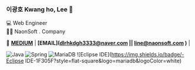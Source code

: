 ### 이광호 Kwang ho, Lee 👋


💻 Web Engineer   
👩‍🎓  NaonSoft . Company

📌 **[MEDIUM](https://blog.naver.com/dlrhkdgh3333)** |
**[EMAIL](dlrhkdgh3333@naver.com || line@naonsoft.com )** |



![Java](https://img.shields.io/badge/-Java-007396?style=flat-square&logo=Java&logoColor=white)
![Spring](https://img.shields.io/badge/-Spring-6DB33F?style=flat-square&logo=Spring&logoColor=white)
![MariaDB](https://img.shields.io/badge/-MariaDB-1F305F?style=flat-square&logo=mariadb&logoColor=white)
![Eclipse IDE](https://img.shields.io/badge/-Eclipse IDE-1F305F?style=flat-square&logo=mariadb&logoColor=white)


<!--
**line931114/line931114** is a ✨ _special_ ✨ repository because its `README.md` (this file) appears on your GitHub profile.

Here are some ideas to get you started:

- 🔭 I’m currently working on ...
- 🌱 I’m currently learning ...
- 👯 I’m looking to collaborate on ...
- 🤔 I’m looking for help with ...
- 💬 Ask me about ...
- 📫 How to reach me: ...
- 😄 Pronouns: ...
- ⚡ Fun fact: ...

![header](https://capsule-render.vercel.app/api?type=waving&color=E3826C&height=250&section=header&text=Kwangho%20Lee&fontSize=90&animation=fadeIn&fontAlignY=38&desc=%20&descAlignY=62&descAlign=62)

[![Top Langs](https://github-readme-stats.vercel.app/api/top-langs/?username=line931114)](https://github.com/****/github-readme-stats)

-->
